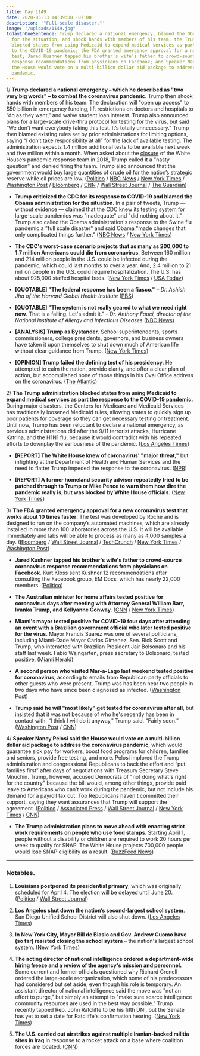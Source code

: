```yaml
---
title: Day 1149
date: 2020-03-13 14:39:00 -07:00
description: '"Full-scale disaster."'
image: "/uploads/1149.jpg"
todayInOneSentence: Trump declared a national emergency, blamed the Obama administration
  for the situation, and shook hands with members of his team; the Trump administration
  blocked states from using Medicaid to expand medical services as part the response
  to the COVID-19 pandemic; the FDA granted emergency approval for a new coronavirus
  test; Jared Kushner tapped his brother's wife's father to crowd-source coronavirus
  response recommendations from physicians on Facebook; and Speaker Nancy Pelosi said
  the House would vote on a multi-billion dollar aid package to address the coronavirus
  pandemic.
---
```


1/ **Trump declared a national emergency – which he described as "two very big words" – to combat the coronavirus pandemic**. Trump then shook hands with members of his team. The declaration will "open up access" to $50 billion in emergency funding, lift restrictions on doctors and hospitals to “do as they want," and waive student loan interest. Trump also announced plans for a large-scale drive-thru protocol for testing for the virus, but said “We don’t want everybody taking this test. It’s totally unnecessary." Trump then blamed existing rules set by prior administrations for limiting options, saying “I don’t take responsibility at all” for the lack of available testing. The administration expects 1.4 million additional tests to be available next week and five million within a month. When asked about the [closure](https://www.snopes.com/fact-check/trump-fire-pandemic-team/) of the White House’s pandemic response team in 2018, Trump called it a "nasty question" and denied firing the team. Trump also announced that the government would buy large quantities of crude oil for the nation’s strategic reserve while oil prices are low. ([Politico](https://www.politico.com/news/2020/03/13/coronavirus-emergency-declaration-trump-128530) / [NBC News](https://www.nbcnews.com/politics/donald-trump/trump-hold-friday-afternoon-press-conference-coronavirus-n1157981) / [New York Times](https://www.nytimes.com/2020/03/13/world/coronavirus-news.html) / [Washington Post](https://www.washingtonpost.com/world/2020/03/13/coronavirus-latest-news/) / [Bloomberg](https://www.bloomberg.com/news/live-blog/2020-03-13/trump-press-conference-on-coronavirus) / [CNN](https://www.cnn.com/world/live-news/coronavirus-outbreak-03-13-20-intl-hnk/index.html) / [Wall Street Journal](https://www.wsj.com/articles/coronavirus-strikes-key-figures-in-politics-sports-as-infections-spread-globally-11584093470) / [The Guardian](https://www.theguardian.com/us-news/live/2020/mar/13/donald-trump-coronavirus-joe-biden-bernie-sanders-live-updates-news))

* **Trump criticized the CDC for its response to COVID-19 and blamed the Obama administration for the situation**. In a pair of tweets, Trump — without evidence — claimed that the CDC knew its testing system for large-scale pandemics was "inadequate" and "did nothing about it." Trump also called the Obama administration's response to the Swine flu pandemic a "full scale disaster" and said Obama "made changes that only complicated things further." ([NBC News](https://www.nbcnews.com/politics/white-house/trump-condemns-cdc-lack-coronavirus-testing-blames-obama-n1157671) / [New York Times](https://www.nytimes.com/2020/03/13/us/politics/trump-coronavirus.html))

* **The CDC's worst-case scenario projects that as many as 200,000 to 1.7 million Americans could die from coronavirus**. Between 160 million and 214 million people in the U.S. could be infected during the pandemic, which could last months to over a year. And, 2.4 million to 21 million people in the U.S. could require hospitalization. The U.S. has about 925,000 staffed hospital beds. ([New York Times](https://www.nytimes.com/2020/03/13/us/coronavirus-deaths-estimate.html) / [USA Today](https://www.usatoday.com/in-depth/news/investigations/2020/03/13/us-hospitals-overwhlemed-coronavirus-cases-result-in-too-few-beds/5002942002/))

* **\[QUOTABLE\] "The federal response has been a fiasco."** – *Dr. Ashish Jha of the Harvard Global Health Institute* ([PBS](https://www.pbs.org/newshour/show/u-s-federal-response-to-coronavirus-a-fiasco-says-global-health-expert))

* **\[QUOTABLE\] "The system is not really geared to what we need right now**. That is a failing. Let's admit it." – *Dr. Anthony Fauci, director of the National Institute of Allergy and Infectious Diseases* ([NBC News](https://www.nbcnews.com/health/health-news/it-failing-let-s-admit-it-fauci-says-coronavirus-testing-n1157036))

* **\[ANALYSIS\] Trump as Bystander**. School superintendents, sports commissioners, college presidents, governors, and business owners have taken it upon themselves to shut down much of American life without clear guidance from Trump. ([New York Times](https://www.nytimes.com/2020/03/12/us/politics/trumps-coronavirus-unity.html))

* **\[OPINION\] Trump failed the defining test of his presidency**. He attempted to calm the nation, provide clarity, and offer a clear plan of action, but accomplished none of those things in his Oval Office address on the coronavirus. ([The Atlantic](https://www.theatlantic.com/ideas/archive/2020/03/white-house-set-fail/607960/))

2/ **The Trump administration blocked states from using Medicaid to expand medical services as part the response to the COVID-19 pandemic.** During major disasters, the Centers for Medicare and Medicaid Services has traditionally loosened Medicaid rules, allowing states to quickly sign up poor patients for coverage so they can get necessary testing or treatment. Until now, Trump has been reluctant to declare a national emergency, as previous administrations did after the 9/11 terrorist attacks, Hurricane Katrina, and the H1N1 flu, because it would contradict with his repeated efforts to downplay the seriousness of the pandemic. ([Los Angeles Times](https://www.latimes.com/politics/story/2020-03-13/trump-administration-blocks-states-use-medicaid-respond-coronavirus-crisis))

* **\[REPORT\] The White House knew of coronavirus' "major threat,"** but infighting at the Department of Health and Human Services and the need to flatter Trump impeded the response to the coronavirus. ([NPR](https://www.npr.org/2020/03/12/814881355/white-house-knew-coronavirus-would-be-a-major-threat-but-response-fell-short))

* **\[REPORT\] A former homeland security adviser repeatedly tried to be patched through to Trump or Mike Pence to warn them how dire the pandemic really is, but was blocked by White House officials**. ([New York Times](https://www.nytimes.com/2020/03/12/us/politics/trumps-coronavirus-unity.html))

3/ **The FDA granted emergency approval for a new coronavirus test that works about 10 times faster**. The test was developed by Roche and is designed to run on the company’s automated machines, which are already installed in more than 100 laboratories across the U.S. It will be available immediately and labs will be able to process as many as 4,000 samples a day. ([Bloomberg](https://www.bloomberg.com/news/articles/2020-03-13/roche-gets-clearance-for-coronavirus-test-that-s-10-times-faster) / [Wall Street Journal](https://www.wsj.com/articles/fda-grants-new-coronavirus-test-emergency-approval-11584090078) / [TechCrunch](https://techcrunch.com/2020/03/13/fda-approves-new-coronavirus-test-that-could-speed-rate-of-testing-up-to-tenfold/) / [New York Times](https://www.nytimes.com/2020/03/13/us/politics/trump-administration-coronavirus-testing.html) / [Washington Post](https://www.washingtonpost.com/health/under-heavy-fire-trump-administration-takes-steps-to-expand-coronavirus-testing/2020/03/13/f86b481e-6525-11ea-acca-80c22bbee96f_story.html))

* **Jared Kushner tapped his brother's wife's father to crowd-source coronavirus response recommendations from physicians on Facebook**. Kurt Kloss sent Kushner 12 recommendations after consulting the Facebook group, EM Docs, which has nearly 22,000 members. ([Politico](https://www.politico.com/news/2020/03/13/jared-kushner-combat-coronavirus-facebook-127941))

* **The Australian minister for home affairs tested positive for coronavirus days after meeting with Attorney General William Barr, Ivanka Trump, and Kellyanne Conway**. ([CNN](https://www.cnn.com/2020/03/13/politics/ivanka-trump-bill-barr-australia-minister-coronavirus/) / [New York Times](https://www.nytimes.com/2020/03/13/world/coronavirus-news-live-updates.html#link-41203aa))

* **Miami's mayor tested positive for COVID-19 four days after attending an event with a Brazilian government official who later tested positive for the virus**. Mayor Francis Suarez was one of several politicians, including Miami-Dade Mayor Carlos Gimenez, Sen. Rick Scott and Trump, who interacted with Brazilian President Jair Bolsonaro and his staff last week. Fabio Wajngarten, press secretary to Bolsonaro, tested positive. ([Miami Herald](https://www.miamiherald.com/news/local/community/miami-dade/article241163311.html))

* **A second person who visited Mar-a-Lago last weekend tested positive for coronavirus**, according to emails from Republican party officials to other guests who were present. Trump was has been near two people in two days who have since been diagnosed as infected. ([Washington Post](https://www.washingtonpost.com/world/2020/03/13/coronavirus-latest-news/))

* **Trump said he will "most likely" get tested for coronavirus after all**, but insisted that it was not because of who he's recently has been in contact with. “I think I will do it anyway," Trump said. "Fairly soon.” ([Washington Post](https://www.washingtonpost.com/world/2020/03/13/coronavirus-latest-news/#link-SY3IYGD4BVBNJF35A6OUN4DAFM) / [CNN](https://www.cnn.com/world/live-news/coronavirus-outbreak-03-13-20-intl-hnk/h_ef47b931c089dee1ab18f33885e717e4))

4/ **Speaker Nancy Pelosi said the House would vote on a multi-billion dollar aid package to address the coronavirus pandemic**, which would guarantee sick pay for workers, boost food programs for children, families and seniors, provide free testing, and more. Pelosi implored the Trump administration and congressional Republicans to back the effort and “put families first” after days of negotiations with Treasury Secretary Steve Mnuchin. Trump, however, accused Democrats of "not doing what's right for the country" because the bill would, among other things, provide paid leave to Americans who can’t work during the pandemic, but not include his demand for a payroll tax cut. Top Republicans haven't committed their support, saying they want assurances that Trump will support the agreement. ([Politico](https://www.politico.com/news/2020/03/13/congress-coronavirus-stimulus-package-deal-friday-128140) / [Associated Press](https://apnews.com/83b0c8e168548fd453b0c177dd1f203a) / [Wall Street Journal](https://www.wsj.com/articles/mnuchin-says-talks-on-coronavirus-stimulus-deal-going-well-11584106226) / [New York Times](https://www.nytimes.com/2020/03/13/world/coronavirus-news-live-updates.html#link-6f940d7b) / [CNN](https://www.cnn.com/world/live-news/coronavirus-outbreak-03-13-20-intl-hnk/h_d175a709462ade8bab7c295a74f8086a))

* **The Trump administration plans to move ahead with enacting strict work requirements on people who use food stamps**. Starting April 1, people without a disability or children are required to work 20 hours per week to qualify for SNAP. The White House projects 700,000 people would lose SNAP eligibility as a result. ([BuzzFeed News](https://www.buzzfeednews.com/article/paulmcleod/coronavirus-food-stamps-trump-administration))

---

### Notables.

1. **Louisiana postponed its presidential primary**, which was originally scheduled for April 4. The election will be delayed until June 20. ([Politico](https://www.politico.com/news/2020/03/13/louisiana-postpones-presidential-primary-due-to-coronavirus-128514) / [Wall Street Journal](https://www.wsj.com/articles/louisiana-primary-postponed-due-to-coronavirus-concerns-11584119244))

2. **Los Angeles shut down the nation’s second-largest school system**. San Diego Unified School District will also shut down. ([Los Angeles Times](https://www.latimes.com/california/story/2020-03-13/los-angeles-schools-closure-possible-cornavirus))

3. **In New York City, Mayor Bill de Blasio and Gov. Andrew Cuomo have (so far) resisted closing the school system** – the nation's largest school system. ([New York Times](https://www.nytimes.com/2020/03/13/nyregion/coronavirus-nyc-schools.html))

4. **The acting director of national intelligence ordered a department-wide hiring freeze and a review of the agency's mission and personnel.** Some current and former officials questioned why Richard Grenell ordered the large-scale reorganization, which some of his predecessors had considered but set aside, even though his role is temporary. An assistant director of national intelligence said the move was "not an effort to purge," but simply an attempt to "make sure scarce intelligence community resources are used in the best way possible." Trump recently tapped Rep. John Ratcliffe to be his fifth DNI, but the Senate has yet to set a date for Ratcliffe's confirmation hearing. ([New York Times](https://www.nytimes.com/2020/03/12/us/politics/richard-grenell-intelligence-office-review.html))

5. **The U.S. carried out airstrikes against multiple Iranian-backed militia sites in Iraq** in response to a rocket attack on a base where coalition forces are located. ([CNN](https://www.cnn.com/2020/03/12/politics/coalition-airstrikes-retaliation-iraq/index.html))